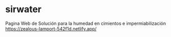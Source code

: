 # sirwater
Pagina Web de Solución para la humedad  en cimientos e impermiabilización
https://zealous-lamport-542f1d.netlify.app/

